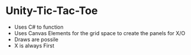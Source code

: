 # Unity-Tic-Tac-Toe

* Uses C# to function
* Uses Canvas Elements for the grid space to create the panels for X/O
* Draws are possile
* X is always First
